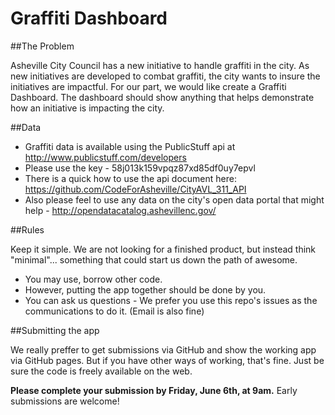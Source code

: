 Graffiti Dashboard
=====

##The Problem

Asheville City Council has a new initiative to handle graffiti in the city.  As new initiatives are developed to combat graffiti, the city wants to insure the initiatives are impactful.  For our part, we would like create a Graffiti Dashboard.  The dashboard should show anything that helps demonstrate how an initiative is impacting the city.

##Data 

* Graffiti data is available using the PublicStuff api at http://www.publicstuff.com/developers  
* Please use the key - 58j013k159vpqz87xd85df0uy7epvl
* There is a quick how to use the api document here: https://github.com/CodeForAsheville/CityAVL_311_API
* Also please feel to use any data on the city's open data portal that might help - http://opendatacatalog.ashevillenc.gov/


##Rules

Keep it simple. We are not looking for a finished product, but instead think "minimal"... something that could start us down the path of awesome.  

* You may use, borrow other code.  
* However, putting the app together should be done by you.
* You can ask us questions - We prefer you use this repo's issues as the communications to do it. (Email is also fine)



##Submitting the app

We really preffer to get submissions via GitHub and show the working app via GitHub pages.  But if you have other ways of working, that's fine. Just be sure the code is freely available on the web.

**Please complete your submission by Friday, June 6th, at 9am.** Early submissions are welcome!


